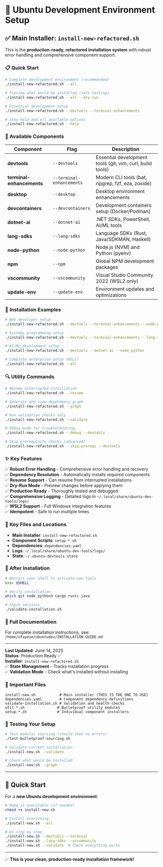 # 🚀 Ubuntu Development Environment Setup

## ✅ **Main Installer: `install-new-refactored.sh`**

This is the **production-ready, refactored installation system** with robust error handling and comprehensive component support.

### 📋 **Quick Start**

```bash
# Complete development environment (recommended)
./install-new-refactored.sh --all

# Preview what would be installed (safe testing)
./install-new-refactored.sh --all --dry-run

# Essential development setup
./install-new-refactored.sh --devtools --terminal-enhancements

# Show help and all available options
./install-new-refactored.sh --help
```

### 🎯 **Available Components**

| Component | Flag | Description |
|-----------|------|-------------|
| **devtools** | `--devtools` | Essential development tools (git, vim, curl, build tools) |
| **terminal-enhancements** | `--terminal-enhancements` | Modern CLI tools (bat, ripgrep, fzf, eza, zoxide) |
| **desktop** | `--desktop` | Desktop environment enhancements |
| **devcontainers** | `--devcontainers` | Development containers setup (Docker/Podman) |
| **dotnet-ai** | `--dotnet-ai` | .NET SDKs, PowerShell, AI/ML tools |
| **lang-sdks** | `--lang-sdks` | Language SDKs (Rust, Java/SDKMAN, Haskell) |
| **node-python** | `--node-python` | Node.js (NVM) and Python (pyenv) |
| **npm** | `--npm` | Global NPM development packages |
| **vscommunity** | `--vscommunity` | Visual Studio Community 2022 (WSL2 only) |
| **update-env** | `--update-env` | Environment updates and optimizations |

### 🔧 **Installation Examples**

```bash
# Web developer setup
./install-new-refactored.sh --devtools --terminal-enhancements --node-python --npm

# Systems programming setup  
./install-new-refactored.sh --devtools --terminal-enhancements --lang-sdks --devcontainers

# AI/ML development setup
./install-new-refactored.sh --devtools --dotnet-ai --node-python

# Complete enterprise setup (WSL2)
./install-new-refactored.sh --all
```

### 🔍 **Utility Commands**

```bash
# Resume interrupted installation
./install-new-refactored.sh --resume

# Generate and view dependency graph
./install-new-refactored.sh --graph

# Run validation checks only
./install-new-refactored.sh --validate

# Debug mode for troubleshooting
./install-new-refactored.sh --debug --devtools

# Skip prerequisite checks (advanced)
./install-new-refactored.sh --skip-prereqs --devtools
```

### ✨ **Key Features**

✅ **Robust Error Handling** - Comprehensive error handling and recovery  
✅ **Dependency Resolution** - Automatically installs required components  
✅ **Resume Support** - Can resume from interrupted installations  
✅ **Dry-Run Mode** - Preview changes before applying them  
✅ **Production Ready** - Thoroughly tested and debugged  
✅ **Comprehensive Logging** - Detailed logs in `~/.local/share/ubuntu-dev-tools/logs/`  
✅ **WSL2 Support** - Full Windows integration features  
✅ **Idempotent** - Safe to run multiple times

### 📁 **Key Files and Locations**

- **Main Installer**: `install-new-refactored.sh`
- **Component Scripts**: `setup-*.sh`
- **Dependencies**: `dependencies.yaml`
- **Logs**: `~/.local/share/ubuntu-dev-tools/logs/`
- **State**: `~/.ubuntu-devtools.state`

### 🚨 **After Installation**

```bash
# Restart your shell to activate new tools
exec $SHELL

# Verify installation
which git node python3 cargo rustc java

# Check versions
./validate-installation.sh
```

### 📖 **Full Documentation**

For complete installation instructions, see: `/home/ofayese/ubuntudev/INSTALLATION-GUIDE.md`

---

**Last Updated**: June 14, 2025  
**Status**: Production Ready ✅  
**Installer**: `install-new-refactored.sh`  
✅ **State Management** - Tracks installation progress  
✅ **Validation Mode** - Check what's installed without installing  

### 📁 **Important Files**

```
install-new.sh           # Main installer (THIS IS THE ONE TO USE)
dependencies.yaml        # Component dependency definitions
validate-installation.sh # Validation and health checks
util-*.sh               # Bulletproof utility modules
setup-*.sh              # Individual component installers
```

### 🧪 **Testing Your Setup**

```bash
# Test modular sourcing (should show no errors)
./test-bulletproof-sourcing.sh

# Validate current installation
./install-new.sh --validate

# Check what would be installed
./install-new.sh --graph
```

---

## 🎯 **Quick Start**

For a **new Ubuntu development environment**:

```bash
# Make it executable (if needed)
chmod +x install-new.sh

# Install everything
./install-new.sh --all

# Or step by step
./install-new.sh --devtools --terminal
./install-new.sh --lang-sdks --vscommunity
./install-new.sh --validate  # Check everything works
```

---

✅ **This is your clean, production-ready installation framework!**
